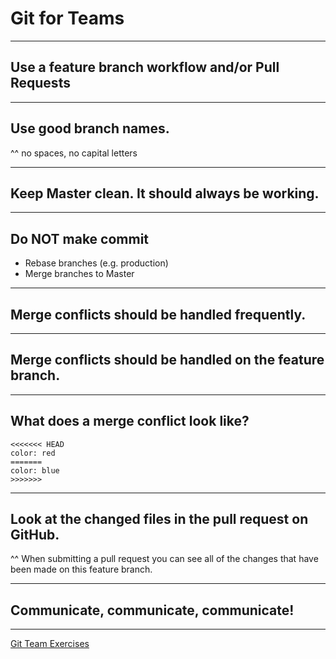 # Git for Teams

---

## Use a feature branch workflow and/or Pull Requests

---

## Use good branch names.

^^ no spaces, no capital letters

---

## Keep Master clean. It should always be working.

---

## Do NOT make commit
- Rebase branches (e.g. production)
- Merge branches to Master

---

## Merge conflicts should be handled frequently.

---

## Merge conflicts should be handled on the feature branch.

---

## What does a merge conflict look like?

```
<<<<<<< HEAD
color: red
=======
color: blue
>>>>>>>
```

---

## Look at the changed files in the pull request on GitHub.

^^ When submitting a pull request you can see all of the changes that have been made on this feature branch.


---

## Communicate, communicate, communicate!

---

[Git Team Exercises](https://github.com/gSchool/bue/wiki/Git-for-Teams---lecture-notes)
